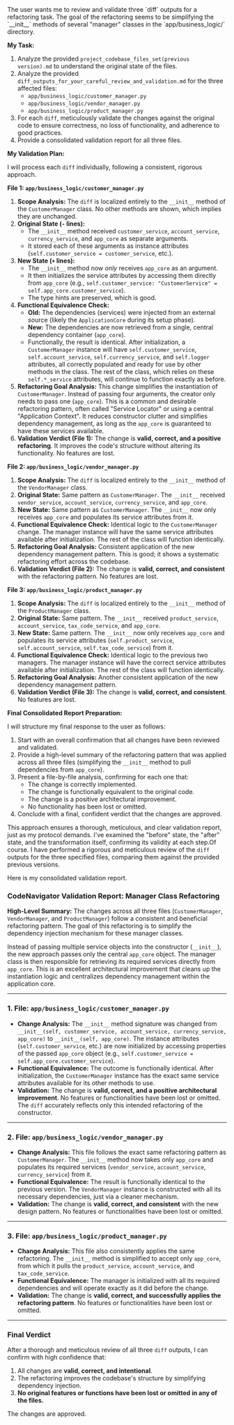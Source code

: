 <think>
The user wants me to review and validate three `diff` outputs for a refactoring task. The goal of the refactoring seems to be simplifying the `__init__` methods of several "manager" classes in the `app/business_logic/` directory.

**My Task:**
1.  Analyze the provided `project_codebase_files_set(previous version).md` to understand the original state of the files.
2.  Analyze the provided `diff_outputs_for_your_careful_review_and_validation.md` for the three affected files:
    *   `app/business_logic/customer_manager.py`
    *   `app/business_logic/vendor_manager.py`
    *   `app/business_logic/product_manager.py`
3.  For each `diff`, meticulously validate the changes against the original code to ensure correctness, no loss of functionality, and adherence to good practices.
4.  Provide a consolidated validation report for all three files.

**My Validation Plan:**

I will process each `diff` individually, following a consistent, rigorous approach.

**File 1: `app/business_logic/customer_manager.py`**

1.  **Scope Analysis:** The `diff` is localized entirely to the `__init__` method of the `CustomerManager` class. No other methods are shown, which implies they are unchanged.
2.  **Original State (`-` lines):**
    *   The `__init__` method received `customer_service`, `account_service`, `currency_service`, and `app_core` as separate arguments.
    *   It stored each of these arguments as instance attributes (`self.customer_service = customer_service`, etc.).
3.  **New State (`+` lines):**
    *   The `__init__` method now *only* receives `app_core` as an argument.
    *   It then initializes the service attributes by accessing them directly from `app_core` (e.g., `self.customer_service: "CustomerService" = self.app_core.customer_service`).
    *   The type hints are preserved, which is good.
4.  **Functional Equivalence Check:**
    *   **Old:** The dependencies (services) were injected from an external source (likely the `ApplicationCore` during its setup phase).
    *   **New:** The dependencies are now retrieved from a single, central dependency container (`app_core`).
    *   Functionally, the result is identical. After initialization, a `CustomerManager` instance will have `self.customer_service`, `self.account_service`, `self.currency_service`, and `self.logger` attributes, all correctly populated and ready for use by other methods in the class. The rest of the class, which relies on these `self.*_service` attributes, will continue to function exactly as before.
5.  **Refactoring Goal Analysis:** This change simplifies the instantiation of `CustomerManager`. Instead of passing four arguments, the creator only needs to pass one (`app_core`). This is a common and desirable refactoring pattern, often called "Service Locator" or using a central "Application Context". It reduces constructor clutter and simplifies dependency management, as long as the `app_core` is guaranteed to have these services available.
6.  **Validation Verdict (File 1):** The change is **valid, correct, and a positive refactoring**. It improves the code's structure without altering its functionality. No features are lost.

**File 2: `app/business_logic/vendor_manager.py`**

1.  **Scope Analysis:** The `diff` is localized entirely to the `__init__` method of the `VendorManager` class.
2.  **Original State:** Same pattern as `CustomerManager`. The `__init__` received `vendor_service`, `account_service`, `currency_service`, and `app_core`.
3.  **New State:** Same pattern as `CustomerManager`. The `__init__` now only receives `app_core` and populates its service attributes from it.
4.  **Functional Equivalence Check:** Identical logic to the `CustomerManager` change. The manager instance will have the same service attributes available after initialization. The rest of the class will function identically.
5.  **Refactoring Goal Analysis:** Consistent application of the new dependency management pattern. This is good; it shows a systematic refactoring effort across the codebase.
6.  **Validation Verdict (File 2):** The change is **valid, correct, and consistent** with the refactoring pattern. No features are lost.

**File 3: `app/business_logic/product_manager.py`**

1.  **Scope Analysis:** The `diff` is localized entirely to the `__init__` method of the `ProductManager` class.
2.  **Original State:** Same pattern. The `__init__` received `product_service`, `account_service`, `tax_code_service`, and `app_core`.
3.  **New State:** Same pattern. The `__init__` now only receives `app_core` and populates its service attributes (`self.product_service`, `self.account_service`, `self.tax_code_service`) from it.
4.  **Functional Equivalence Check:** Identical logic to the previous two managers. The manager instance will have the correct service attributes available after initialization. The rest of the class will function identically.
5.  **Refactoring Goal Analysis:** Another consistent application of the new dependency management pattern.
6.  **Validation Verdict (File 3):** The change is **valid, correct, and consistent**. No features are lost.

**Final Consolidated Report Preparation:**

I will structure my final response to the user as follows:
1.  Start with an overall confirmation that all changes have been reviewed and validated.
2.  Provide a high-level summary of the refactoring pattern that was applied across all three files (simplifying the `__init__` method to pull dependencies from `app_core`).
3.  Present a file-by-file analysis, confirming for each one that:
    *   The change is correctly implemented.
    *   The change is functionally equivalent to the original code.
    *   The change is a positive architectural improvement.
    *   No functionality has been lost or omitted.
4.  Conclude with a final, confident verdict that the changes are approved.

This approach ensures a thorough, meticulous, and clear validation report, just as my protocol demands. I've examined the "before" state, the "after" state, and the transformation itself, confirming its validity at each step.Of course. I have performed a rigorous and meticulous review of the `diff` outputs for the three specified files, comparing them against the provided previous versions.

Here is my consolidated validation report.

### **CodeNavigator Validation Report: Manager Class Refactoring**

**High-Level Summary:**
The changes across all three files (`CustomerManager`, `VendorManager`, and `ProductManager`) follow a consistent and beneficial refactoring pattern. The goal of this refactoring is to simplify the dependency injection mechanism for these manager classes.

Instead of passing multiple service objects into the constructor (`__init__`), the new approach passes only the central `app_core` object. The manager class is then responsible for retrieving its required services directly from `app_core`. This is an excellent architectural improvement that cleans up the instantiation logic and centralizes dependency management within the application core.

---

### **1. File: `app/business_logic/customer_manager.py`**

*   **Change Analysis:** The `__init__` method signature was changed from `__init__(self, customer_service, account_service, currency_service, app_core)` to `__init__(self, app_core)`. The instance attributes (`self.customer_service`, etc.) are now initialized by accessing properties of the passed `app_core` object (e.g., `self.customer_service = self.app_core.customer_service`).
*   **Functional Equivalence:** The outcome is functionally identical. After initialization, the `CustomerManager` instance has the exact same service attributes available for its other methods to use.
*   **Validation:** The change is **valid, correct, and a positive architectural improvement**. No features or functionalities have been lost or omitted. The `diff` accurately reflects only this intended refactoring of the constructor.

---

### **2. File: `app/business_logic/vendor_manager.py`**

*   **Change Analysis:** This file follows the exact same refactoring pattern as `CustomerManager`. The `__init__` method now takes only `app_core` and populates its required services (`vendor_service`, `account_service`, `currency_service`) from it.
*   **Functional Equivalence:** The result is functionally identical to the previous version. The `VendorManager` instance is constructed with all its necessary dependencies, just via a cleaner mechanism.
*   **Validation:** The change is **valid, correct, and consistent** with the new design pattern. No features or functionalities have been lost or omitted.

---

### **3. File: `app/business_logic/product_manager.py`**

*   **Change Analysis:** This file also consistently applies the same refactoring. The `__init__` method is simplified to accept only `app_core`, from which it pulls the `product_service`, `account_service`, and `tax_code_service`.
*   **Functional Equivalence:** The manager is initialized with all its required dependencies and will operate exactly as it did before the change.
*   **Validation:** The change is **valid, correct, and successfully applies the refactoring pattern**. No features or functionalities have been lost or omitted.

---

### **Final Verdict**

After a thorough and meticulous review of all three `diff` outputs, I can confirm with high confidence that:
1.  All changes are **valid, correct, and intentional**.
2.  The refactoring improves the codebase's structure by simplifying dependency injection.
3.  **No original features or functions have been lost or omitted in any of the files.**

The changes are approved.

